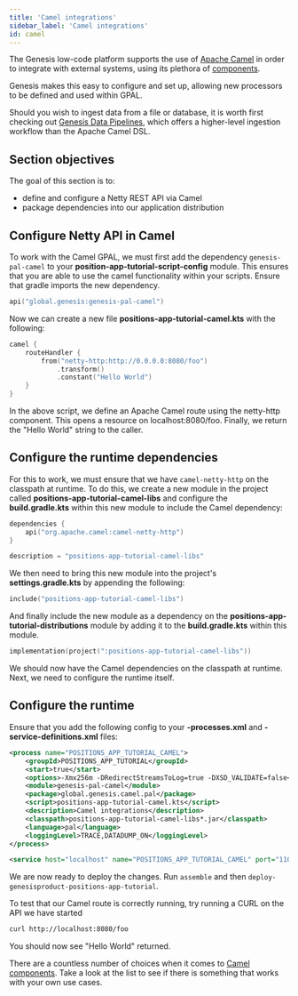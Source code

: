 ```yaml
---
title: 'Camel integrations'
sidebar_label: 'Camel integrations'
id: camel
---
```


The Genesis low-code platform supports the use of [Apache Camel](https://camel.apache.org/) in order to integrate with external systems, using its plethora of [components](https://camel.apache.org/components/3.16.x/index.html).

Genesis makes this easy to configure and set up, allowing new processors to be defined and used within GPAL.

Should you wish to ingest data from a file or database, it is worth first checking out [Genesis Data Pipelines](/server-modules/integration/data-pipeline/introduction/), which offers a higher-level ingestion workflow than the Apache Camel DSL.

## Section objectives
The goal of this section is to:
- define and configure a Netty REST API via Camel
- package dependencies into our application distribution

## Configure Netty API in Camel

To work with the Camel GPAL, we must first add the dependency `genesis-pal-camel` to your **position-app-tutorial-script-config** module. This ensures that you are able to use the camel functionality within your scripts. Ensure that gradle imports the new dependency.

```kotlin
api("global.genesis:genesis-pal-camel")
```

Now we can create a new file **positions-app-tutorial-camel.kts** with the following:

```kotlin
camel {
    routeHandler {
        from("netty-http:http://0.0.0.0:8080/foo")
            .transform()
            .constant("Hello World")
    }
}
```

In the above script, we define an Apache Camel route using the netty-http component. This opens a resource on localhost:8080/foo. Finally, we return the "Hello World" string to the caller.

## Configure the runtime dependencies

For this to work, we must ensure that we have `camel-netty-http` on the classpath at runtime. To do this, we create a new module in the project called **positions-app-tutorial-camel-libs** and configure the **build.gradle.kts** within this new module to include the Camel dependency:

```kotlin
dependencies {
    api("org.apache.camel:camel-netty-http")
}

description = "positions-app-tutorial-camel-libs"
```

We then need to bring this new module into the project's **settings.gradle.kts** by appending the following:

```kotlin
include("positions-app-tutorial-camel-libs")
```

And finally include the new module as a dependency on the **positions-app-tutorial-distributions** module by adding it to the **build.gradle.kts** within this module.

```kotlin
implementation(project(":positions-app-tutorial-camel-libs"))
```

We should now have the Camel dependencies on the classpath at runtime. Next, we need to configure the runtime itself.

## Configure the runtime

Ensure that you add the following config to your **-processes.xml** and **-service-definitions.xml** files:

```xml
<process name="POSITIONS_APP_TUTORIAL_CAMEL">
    <groupId>POSITIONS_APP_TUTORIAL</groupId>
    <start>true</start>
    <options>-Xmx256m -DRedirectStreamsToLog=true -DXSD_VALIDATE=false</options>
    <module>genesis-pal-camel</module>
    <package>global.genesis.camel.pal</package>
    <script>positions-app-tutorial-camel.kts</script>
    <description>Camel integrations</description>
    <classpath>positions-app-tutorial-camel-libs*.jar</classpath>
    <language>pal</language>
    <loggingLevel>TRACE,DATADUMP_ON</loggingLevel>
</process>
```

```xml
<service host="localhost" name="POSITIONS_APP_TUTORIAL_CAMEL" port="11006"/>
```

We are now ready to deploy the changes. Run `assemble` and then `deploy-genesisproduct-positions-app-tutorial`.

To test that our Camel route is correctly running, try running a CURL on the API we have started

```bash
curl http://localhost:8080/foo
```

You should now see "Hello World" returned.

There are a countless number of choices when it comes to [Camel components](https://camel.apache.org/components/3.16.x/index.html). Take a look at the list to see if there is something that works with your own use cases.
